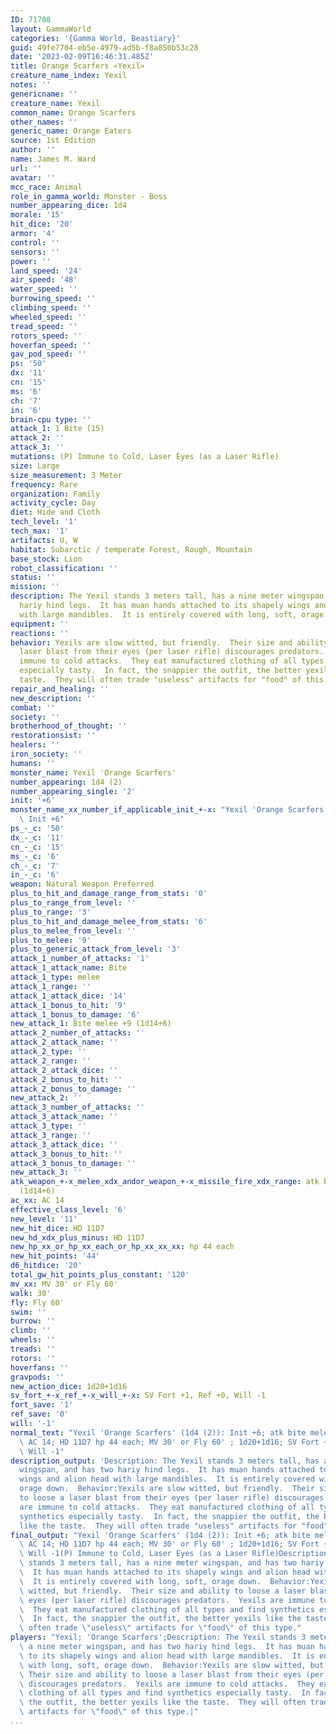 ```yaml
---
ID: 71708
layout: GammaWorld
categories: '{Gamma World, Beastiary}'
guid: 49fe7704-eb5e-4979-ad5b-f8a850b53c28
date: '2023-02-09T16:46:31.485Z'
title: Orange Scarfers «Yexil»
creature_name_index: Yexil
notes: ''
genericname: ''
creature_name: Yexil
common_name: Orange Scarfers
other_names: ''
generic_name: Orange Eaters
source: 1st Edition
author: ''
name: James M. Ward
url: ''
avatar: ''
mcc_race: Animal
role_in_gamma_world: Monster - Boss
number_appearing_dice: 1d4
morale: '15'
hit_dice: '20'
armor: '4'
control: ''
sensors: ''
power: ''
land_speed: '24'
air_speed: '48'
water_speed: ''
burrowing_speed: ''
climbing_speed: ''
wheeled_speed: ''
tread_speed: ''
rotors_speed: ''
hoverfan_speed: ''
gav_pod_speed: ''
ps: '50'
dx: '11'
cn: '15'
ms: '6'
ch: '7'
in: '6'
brain-cpu type: ''
attack_1: 1 Bite (15)
attack_2: ''
attack_3: ''
mutations: (P) Immune to Cold, Laser Eyes (as a Laser Rifle)
size: Large
size_measurement: 3 Meter
frequency: Rare
organization: Family
activity_cycle: Day
diet: Hide and Cloth
tech_level: '1'
tech_max: '1'
artifacts: U, W
habitat: Subarctic / temperate Forest, Rough, Mountain
base_stock: Lion
robot_classification: ''
status: ''
mission: ''
description: The Yexil stands 3 meters tall, has a nine meter wingspan, and has two
  hariy hind legs.  It has muan hands attached to its shapely wings and alion head
  with large mandibles.  It is entirely covered with long, soft, orage down.
equipment: ''
reactions: ''
behavior: Yexils are slow witted, but friendly.  Their size and ability to loose a
  laser blast from their eyes (per laser rifle) discourages predators.  Yexils are
  immune to cold attacks.  They eat manufactured clothing of all types and find synthetics
  especially tasty.  In fact, the snappier the outfit, the better yexils like the
  taste.  They will often trade "useless" artifacts for "food" of this type.
repair_and_healing: ''
new_description: ''
combat: ''
society: ''
brotherhood_of_thought: ''
restorationsist: ''
healers: ''
iron_society: ''
humans: ''
monster_name: Yexil 'Orange Scarfers'
number_appearing: 1d4 (2)
number_appearing_single: '2'
init: '+6'
monster_name_xx_number_if_applicable_init_+-x: "Yexil 'Orange Scarfers' (1d4 (2)):\
  \ Init +6"
ps_-_c: '50'
dx_-_c: '11'
cn_-_c: '15'
ms_-_c: '6'
ch_-_c: '7'
in_-_c: '6'
weapon: Natural Weapon Preferred
plus_to_hit_and_damage_range_from_stats: '0'
plus_to_range_from_level: ''
plus_to_range: '3'
plus_to_hit_and_damage_melee_from_stats: '6'
plus_to_melee_from_level: ''
plus_to_melee: '9'
plus_to_generic_attack_from_level: '3'
attack_1_number_of_attacks: '1'
attack_1_attack_name: Bite
attack_1_type: melee
attack_1_range: ''
attack_1_attack_dice: '14'
attack_1_bonus_to_hit: '9'
attack_1_bonus_to_damage: '6'
new_attack_1: Bite melee +9 (1d14+6)
attack_2_number_of_attacks: ''
attack_2_attack_name: ''
attack_2_type: ''
attack_2_range: ''
attack_2_attack_dice: ''
attack_2_bonus_to_hit: ''
attack_2_bonus_to_damage: ''
new_attack_2: ''
attack_3_number_of_attacks: ''
attack_3_attack_name: ''
attack_3_type: ''
attack_3_range: ''
attack_3_attack_dice: ''
attack_3_bonus_to_hit: ''
attack_3_bonus_to_damage: ''
new_attack_3: ''
atk_weapon_+-x_melee_xdx_andor_weapon_+-x_missile_fire_xdx_range: atk bite melee +9
  (1d14+6)
ac_xx: AC 14
effective_class_level: '6'
new_level: '11'
new_hit_dice: HD 11D7
new_hd_xdx_plus_minus: HD 11D7
new_hp_xx_or_hp_xx_each_or_hp_xx_xx_xx: hp 44 each
new_hit_points: '44'
d6_hitdice: '20'
total_gw_hit_points_plus_constant: '120'
mv_xx: MV 30' or Fly 60'
walk: 30'
fly: Fly 60'
swim: ''
burrow: ''
climb: ''
wheels: ''
treads: ''
rotors: ''
hoverfans: ''
gravpods: ''
new_action_dice: 1d20+1d16
sv_fort_+-x_ref_+-x_will_+-x: SV Fort +1, Ref +0, Will -1
fort_save: '1'
ref_save: '0'
will: '-1'
normal_text: "Yexil 'Orange Scarfers' (1d4 (2)): Init +6; atk bite melee +9 (1d14+6);\
  \ AC 14; HD 11D7 hp 44 each; MV 30' or Fly 60' ; 1d20+1d16; SV Fort +1, Ref +0,\
  \ Will -1"
description_output: 'Description: The Yexil stands 3 meters tall, has a nine meter
  wingspan, and has two hariy hind legs.  It has muan hands attached to its shapely
  wings and alion head with large mandibles.  It is entirely covered with long, soft,
  orage down.  Behavior:Yexils are slow witted, but friendly.  Their size and ability
  to loose a laser blast from their eyes (per laser rifle) discourages predators.  Yexils
  are immune to cold attacks.  They eat manufactured clothing of all types and find
  synthetics especially tasty.  In fact, the snappier the outfit, the better yexils
  like the taste.  They will often trade "useless" artifacts for "food" of this type.'
final_output: "Yexil 'Orange Scarfers' (1d4 (2)): Init +6; atk bite melee +9 (1d14+6);\
  \ AC 14; HD 11D7 hp 44 each; MV 30' or Fly 60' ; 1d20+1d16; SV Fort +1, Ref +0,\
  \ Will -1(P) Immune to Cold, Laser Eyes (as a Laser Rifle)Description: The Yexil\
  \ stands 3 meters tall, has a nine meter wingspan, and has two hariy hind legs.\
  \  It has muan hands attached to its shapely wings and alion head with large mandibles.\
  \  It is entirely covered with long, soft, orage down.  Behavior:Yexils are slow\
  \ witted, but friendly.  Their size and ability to loose a laser blast from their\
  \ eyes (per laser rifle) discourages predators.  Yexils are immune to cold attacks.\
  \  They eat manufactured clothing of all types and find synthetics especially tasty.\
  \  In fact, the snappier the outfit, the better yexils like the taste.  They will\
  \ often trade \"useless\" artifacts for \"food\" of this type."
players: "Yexil; 'Orange Scarfers';Description: The Yexil stands 3 meters tall, has\
  \ a nine meter wingspan, and has two hariy hind legs.  It has muan hands attached\
  \ to its shapely wings and alion head with large mandibles.  It is entirely covered\
  \ with long, soft, orage down.  Behavior:Yexils are slow witted, but friendly. \
  \ Their size and ability to loose a laser blast from their eyes (per laser rifle)\
  \ discourages predators.  Yexils are immune to cold attacks.  They eat manufactured\
  \ clothing of all types and find synthetics especially tasty.  In fact, the snappier\
  \ the outfit, the better yexils like the taste.  They will often trade \"useless\"\
  \ artifacts for \"food\" of this type.|"
...
```

